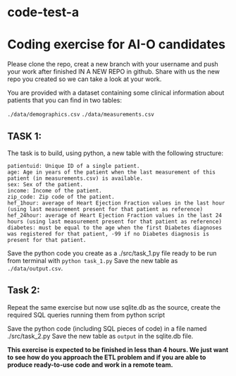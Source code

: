 # code-test-a

# Coding exercise for AI-O candidates

Please clone the repo, creat a new branch with your username and push your work after finished IN A NEW REPO in github.
Share with us the new repo you created so we can take a look at your work.

You are provided with a dataset containing some clinical information about patients that you can find in two tables:

`./data/demographics.csv`
`./data/measurements.csv`

## TASK 1:

The task is to build, using python, a new table with the following structure:

```
patientuid: Unique ID of a single patient.
age: Age in years of the patient when the last measurement of this patient (in measurements.csv) is available.
sex: Sex of the patient.
income: Income of the patient.
zip_code: Zip code of the patient.
hef_1hour: average of Heart Ejection Fraction values in the last hour (using last measurement present for that patient as reference)
hef_24hour: average of Heart Ejection Fraction values in the last 24 hours (using last measurement present for that patient as reference)
diabetes: must be equal to the age when the first Diabetes diagnoses was registered for that patient, -99 if no Diabetes diagnosis is present for that patient.
```
Save the python code you create as a ./src/task_1.py file ready to be run from terminal with `python task_1.py`
Save the new table as `./data/output.csv`.

## Task 2:

Repeat the same exercise but now use sqlite.db as the source, create the required SQL queries running them from python script

Save the python code (including SQL pieces of code) in a file named ./src/task_2.py
Save the new table as `output` in the sqlite.db file.

**This exercise is expected to be finished in less than 4 hours. We just want to see how do you approach the ETL problem and if you are able to produce ready-to-use code and work in a remote team.**

